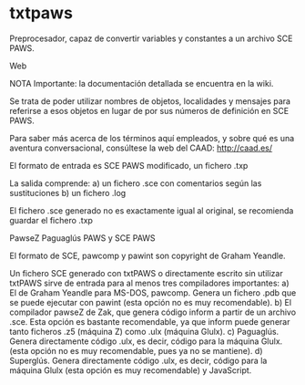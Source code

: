 txtpaws
=======

Preprocesador, capaz de convertir variables y constantes a un archivo SCE PAWS.
<p>
<a hreg="http://www.caad.es/baltasarq/prys/txtpaws/">Web</a>
<p>
NOTA Importante: la documentación detallada se encuentra en la wiki.

Se trata de poder utilizar nombres de objetos, localidades y mensajes para
referirse a esos objetos en lugar de por sus números de definición en
SCE PAWS.

Para saber más acerca de los términos aquí empleados, y sobre qué es una
aventura conversacional, consúltese la web del CAAD: http://caad.es/

El formato de entrada es SCE PAWS modificado, un fichero .txp

La salida comprende:
        a) un fichero .sce con comentarios según las sustituciones
        b) un fichero .log

El fichero .sce generado no es exactamente igual al original, se recomienda
guardar el fichero .txp

PawseZ
Paguaglús
PAWS y SCE PAWS

El formato de SCE, pawcomp y pawint son copyright de Graham Yeandle.

Un fichero SCE generado con txtPAWS o directamente escrito sin utilizar txtPAWS
sirve de entrada para al menos tres compiladores importantes:
        a) El de Graham Yeandle para MS-DOS, pawcomp. Genera un fichero .pdb que
se puede ejecutar con pawint (esta opción no es muy recomendable).
        b) El compilador pawseZ de Zak, que genera código inform a partir de un
archivo .sce. Esta opción es bastante recomendable, ya que inform puede generar
tanto ficheros .z5 (máquina Z) como .ulx (máquina Glulx).
        c) Paguaglús. Genera directamente código .ulx, es decir, código para la
máquina Glulx. (esta opción no es muy recomendable, pues ya no se mantiene).
        d) Superglús. Genera directamente código .ulx, es decir, código para la
máquina Glulx (esta opción es muy recomendable) y JavaScript.


